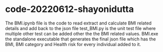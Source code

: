 # code-20220612-shayonidutta

The BMI.ipynb file is the code to read extract and calculate BMI related details and add back to the json file
test_BMI.py is the unit test file where multiple other test can be added other the the BMI related values.
BMI.exe  the standalone executable that generates the final json file which has the BMI, BMI category and Health risk for every individual added to it.
